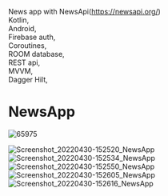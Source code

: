 News app with NewsApi(https://newsapi.org/) <br />
Kotlin,<br />
Android,<br />
Firebase auth, <br />
Coroutines,<br />
ROOM database,<br />
REST api,<br />
MVVM,<br />
Dagger Hilt,<br />



# NewsApp
![65975](https://user-images.githubusercontent.com/69019613/166104118-f17f348f-da4b-4f76-b2fe-1fc18d6ece1a.png)


![Screenshot_20220430-152520_NewsApp](https://user-images.githubusercontent.com/69019613/166109794-11dde7b2-031c-4119-885d-6fea92a62ae2.jpg)
![Screenshot_20220430-152534_NewsApp](https://user-images.githubusercontent.com/69019613/166109796-002552a1-e98a-42ae-8a62-e1b2fb7e083e.jpg)
![Screenshot_20220430-152550_NewsApp](https://user-images.githubusercontent.com/69019613/166109797-bd0338c4-405a-4e20-af80-0b412d5dd16a.jpg)
![Screenshot_20220430-152605_NewsApp](https://user-images.githubusercontent.com/69019613/166109798-b3019d0e-c7d8-4cee-9d7a-35aee3f09e0b.jpg)
![Screenshot_20220430-152616_NewsApp](https://user-images.githubusercontent.com/69019613/166109800-74009301-166e-4049-8934-2603b1f5b5e1.jpg)
